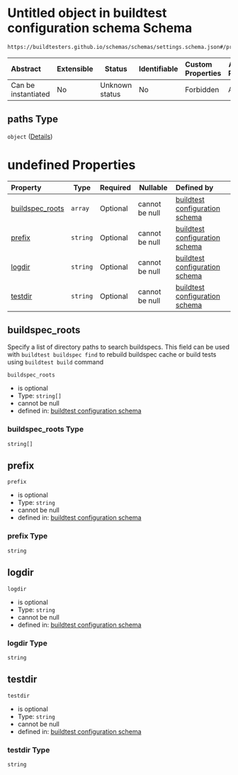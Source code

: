 # Untitled object in buildtest configuration schema Schema

```txt
https://buildtesters.github.io/schemas/schemas/settings.schema.json#/properties/config/properties/paths
```




| Abstract            | Extensible | Status         | Identifiable | Custom Properties | Additional Properties | Access Restrictions | Defined In                                                                   |
| :------------------ | ---------- | -------------- | ------------ | :---------------- | --------------------- | ------------------- | ---------------------------------------------------------------------------- |
| Can be instantiated | No         | Unknown status | No           | Forbidden         | Allowed               | none                | [settings.schema.json\*](../out/settings.schema.json "open original schema") |

## paths Type

`object` ([Details](settings-properties-config-properties-paths.md))

# undefined Properties

| Property                            | Type     | Required | Nullable       | Defined by                                                                                                                                                                                                                                            |
| :---------------------------------- | -------- | -------- | -------------- | :---------------------------------------------------------------------------------------------------------------------------------------------------------------------------------------------------------------------------------------------------- |
| [buildspec_roots](#buildspec_roots) | `array`  | Optional | cannot be null | [buildtest configuration schema](settings-properties-config-properties-paths-properties-buildspec_roots.md "https&#x3A;//buildtesters.github.io/schemas/schemas/settings.schema.json#/properties/config/properties/paths/properties/buildspec_roots") |
| [prefix](#prefix)                   | `string` | Optional | cannot be null | [buildtest configuration schema](settings-properties-config-properties-paths-properties-prefix.md "https&#x3A;//buildtesters.github.io/schemas/schemas/settings.schema.json#/properties/config/properties/paths/properties/prefix")                   |
| [logdir](#logdir)                   | `string` | Optional | cannot be null | [buildtest configuration schema](settings-properties-config-properties-paths-properties-logdir.md "https&#x3A;//buildtesters.github.io/schemas/schemas/settings.schema.json#/properties/config/properties/paths/properties/logdir")                   |
| [testdir](#testdir)                 | `string` | Optional | cannot be null | [buildtest configuration schema](settings-properties-config-properties-paths-properties-testdir.md "https&#x3A;//buildtesters.github.io/schemas/schemas/settings.schema.json#/properties/config/properties/paths/properties/testdir")                 |

## buildspec_roots

Specify a list of directory paths to search buildspecs. This field can be used with `buildtest buildspec find` to rebuild buildspec cache or build tests using `buildtest build` command


`buildspec_roots`

-   is optional
-   Type: `string[]`
-   cannot be null
-   defined in: [buildtest configuration schema](settings-properties-config-properties-paths-properties-buildspec_roots.md "https&#x3A;//buildtesters.github.io/schemas/schemas/settings.schema.json#/properties/config/properties/paths/properties/buildspec_roots")

### buildspec_roots Type

`string[]`

## prefix




`prefix`

-   is optional
-   Type: `string`
-   cannot be null
-   defined in: [buildtest configuration schema](settings-properties-config-properties-paths-properties-prefix.md "https&#x3A;//buildtesters.github.io/schemas/schemas/settings.schema.json#/properties/config/properties/paths/properties/prefix")

### prefix Type

`string`

## logdir




`logdir`

-   is optional
-   Type: `string`
-   cannot be null
-   defined in: [buildtest configuration schema](settings-properties-config-properties-paths-properties-logdir.md "https&#x3A;//buildtesters.github.io/schemas/schemas/settings.schema.json#/properties/config/properties/paths/properties/logdir")

### logdir Type

`string`

## testdir




`testdir`

-   is optional
-   Type: `string`
-   cannot be null
-   defined in: [buildtest configuration schema](settings-properties-config-properties-paths-properties-testdir.md "https&#x3A;//buildtesters.github.io/schemas/schemas/settings.schema.json#/properties/config/properties/paths/properties/testdir")

### testdir Type

`string`
